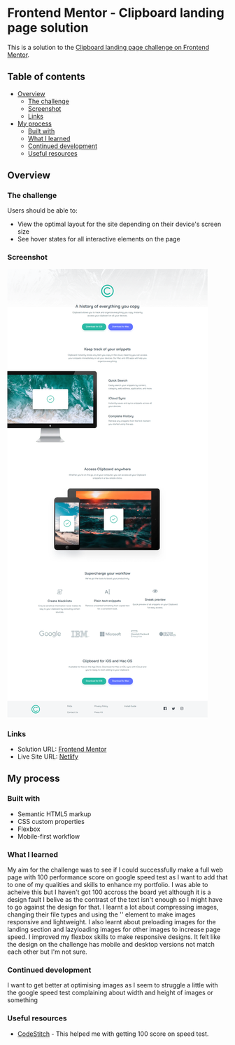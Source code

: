 # Frontend Mentor - Clipboard landing page solution

This is a solution to the [Clipboard landing page challenge on Frontend Mentor](https://www.frontendmentor.io/challenges/clipboard-landing-page-5cc9bccd6c4c91111378ecb9). 

## Table of contents

- [Overview](#overview)
  - [The challenge](#the-challenge)
  - [Screenshot](#screenshot)
  - [Links](#links)
- [My process](#my-process)
  - [Built with](#built-with)
  - [What I learned](#what-i-learned)
  - [Continued development](#continued-development)
  - [Useful resources](#useful-resources)

## Overview

### The challenge

Users should be able to:

- View the optimal layout for the site depending on their device's screen size
- See hover states for all interactive elements on the page

### Screenshot

![](./images/Frontend-Mentor-Clipboard-landing-page-ss.png)

### Links

- Solution URL: [Frontend Mentor](https://www.frontendmentor.io/solutions/clipboard-landing-page-sTb_l9CvXh)
- Live Site URL: [Netlify](https://clipboard-page-illyaas4show.netlify.app/)

## My process

### Built with

- Semantic HTML5 markup
- CSS custom properties
- Flexbox
- Mobile-first workflow

### What I learned

My aim for the challenge was to see if I could successfully make a full web page with 100 performance score on google speed test as I want to add that to one of my qualities and skills to enhance my portfolio. I was able to acheive this but I haven't got 100 accross the board yet although it is a design fault I belive as the contrast of the text isn't enough so I might have to go against the design for that. I learnt a lot about compressing images, changing their file types and using the '<picture>' element to make images responsive and lightweight. I also learnt about preloading images for the landing section and lazyloading images for other images to increase page speed. I improved my flexbox skills to make responsive designs. It felt like the design on the challenge has mobile and desktop versions not match each other but I'm not sure.

### Continued development

I want to get better at optimising images as I seem to struggle a little with the google speed test complaining about width and height of images or something

### Useful resources

- [CodeStitch](https://codestitch.app/page-speed-handbook) - This helped me with getting 100 score on speed test.
